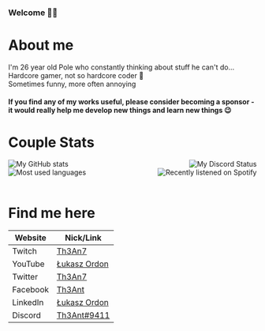 ### Welcome 🙋‍♂️

# About me
I'm 26 year old Pole who constantly thinking about stuff he can't do... <br>
Hardcore gamer, not so hardcore coder 🤣 <br>
Sometimes funny, more often annoying <br>


#### If you find any of my works useful, please consider becoming a sponsor - it would really help me develop new things and learn new things 😉

<h1>Couple Stats</h1>
<a href="https://github-readme-stats.vercel.app/api?username=th3an7&hide=stars&show_icons=true&hide_border=true&theme=github_dark">
  <img align="left" alt="My GitHub stats" src="https://github-readme-stats.vercel.app/api?username=th3an7&hide=stars&show_icons=true&hide_border=true&theme=github_dark" />
</a>
<a href="https://discord.com/users/215285737422192640">
  <img align="right" alt="My Discord Status" src="https://lanyard.cnrad.dev/api/215285737422192640?&bg=0D1117&borderRadius=0px&animated=true&idleMessage=NO%20STATUS" />
</a>
<br>
<a href="https://github-readme-stats.vercel.app/api/top-langs/?username=th3an7&layout=compact&hide=python&hide_border=true&theme=github_dark">
  <img align="left" alt="Most used languages" src="https://github-readme-stats.vercel.app/api/top-langs/?username=th3an7&layout=compact&hide=python&hide_border=true&theme=github_dark" />
</a>
<a href="https://spotify-github-profile.vercel.app/api/view?uid=th3ant&redirect=true">
  <img align="right" alt="Recently listened on Spotify" src="https://spotify-github-profile.vercel.app/api/view?uid=th3ant&cover_image=true&theme=natemoo-re&bar_color=53b14f&bar_color_cover=true" />
</a>
<br>
<br clear="left"/>
<h1>Find me here</h1>

| Website  | Nick/Link                                                                |
|----------|--------------------------------------------------------------------------|
| Twitch   | [Th3An7](https://twitch.tv/th3an7)                                       |
| YouTube  | [Łukasz Ordon](https://www.youtube.com/channel/UCM-PzLOB76yiG6RxHYbu0dw) |
| Twitter  | [Th3An7](https://twitter.com/Th3An7)                                     |
| Facebook | [Th3Ant](https://www.facebook.com/Th3Ant/)                               |
| LinkedIn | [Łukasz Ordon](https://www.linkedin.com/in/lukaszordon/)                 |
| Discord  | [Th3Ant#9411](https://discord.com/users/215285737422192640)              |
